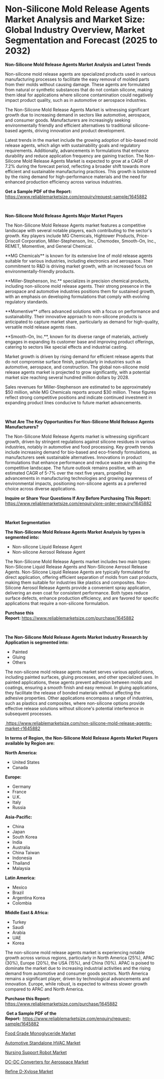 <p><h1>Non-Silicone Mold Release Agents Market Analysis and Market Size: Global Industry Overview, Market Segmentation and Forecast (2025 to 2032)</h1></p><p><strong>Non-Silicone Mold Release Agents Market Analysis and Latest Trends</strong></p>
<p><p>Non-silicone mold release agents are specialized products used in various manufacturing processes to facilitate the easy removal of molded parts from their molds without causing damage. These agents are formulated from natural or synthetic substances that do not contain silicone, making them ideal for applications where silicone contamination could negatively impact product quality, such as in automotive or aerospace industries.</p><p>The Non-Silicone Mold Release Agents Market is witnessing significant growth due to increasing demand in sectors like automotive, aerospace, and consumer goods. Manufacturers are increasingly seeking environmentally friendly and efficient alternatives to traditional silicone-based agents, driving innovation and product development.</p><p>Latest trends in the market include the growing adoption of bio-based mold release agents, which align with sustainability goals and regulatory requirements. Additionally, advancements in formulations that enhance durability and reduce application frequency are gaining traction. The Non-Silicone Mold Release Agents Market is expected to grow at a CAGR of 7.2% during the forecast period, reflecting a broader shift towards more efficient and sustainable manufacturing practices. This growth is bolstered by the rising demand for high-performance materials and the need for enhanced production efficiency across various industries.</p></p>
<p><strong>Get a Sample PDF of the Report:&nbsp;</strong> <a href="https://www.reliablemarketsize.com/enquiry/request-sample/1645882?utm_campaign=1991&utm_medium=2&utm_source=Github&utm_content=ia&utm_term=29032025&utm_id=non-silicone-mold-release-agents">https://www.reliablemarketsize.com/enquiry/request-sample/1645882</a></p>
<p>&nbsp;</p>
<p><strong>Non-Silicone Mold Release Agents Major Market Players</strong></p>
<p><p>The Non-Silicone Mold Release Agents market features a competitive landscape with several notable players, each contributing to the sector's growth. Key players include MG Chemicals, Hightower Products, Price-Driscoll Corporation, Miller-Stephenson, Inc., Chemodex, Smooth-On, Inc., REMET, Momentive, and General Chemical.</p><p>**MG Chemicals** is known for its extensive line of mold release agents suitable for various industries, including electronics and aerospace. Their commitment to R&D is driving market growth, with an increased focus on environmentally-friendly products.</p><p>**Miller-Stephenson, Inc.** specializes in precision chemical products, including non-silicone mold release agents. Their strong presence in the aerospace and automotive industries positions them for sustained growth, with an emphasis on developing formulations that comply with evolving regulatory standards.</p><p>**Momentive** offers advanced solutions with a focus on performance and sustainability. Their innovative approach to non-silicone products is anticipated to capture market share, particularly as demand for high-quality, versatile mold release agents rises.</p><p>**Smooth-On, Inc.**, known for its diverse range of materials, actively engages in expanding its customer base and improving product offerings, catering to sectors like special effects and industrial casting.</p><p>Market growth is driven by rising demand for efficient release agents that do not compromise surface finish, particularly in industries such as automotive, aerospace, and construction. The global non-silicone mold release agents market is projected to grow significantly, with a potential market size reaching several hundred million dollars by 2028.</p><p>Sales revenues for Miller-Stephenson are estimated to be approximately $50 million, while MG Chemicals reports around $30 million. These figures reflect strong competitive positions and indicate continued investment in expanding product lines conducive to future market advancements.</p></p>
<p>&nbsp;</p>
<p><strong>What Are The Key Opportunities For Non-Silicone Mold Release Agents Manufacturers?</strong></p>
<p><p>The Non-Silicone Mold Release Agents market is witnessing significant growth, driven by stringent regulations against silicone residues in various industries, notably in automotive and food processing. Key growth trends include increasing demand for bio-based and eco-friendly formulations, as manufacturers seek sustainable alternatives. Innovations in product formulations that enhance performance and reduce waste are shaping the competitive landscape. The future outlook remains positive, with an estimated CAGR of 5-7% over the next five years, propelled by advancements in manufacturing technologies and growing awareness of environmental impacts, positioning non-silicone agents as a preferred choice across diverse applications.</p></p>
<p><strong>Inquire or Share Your Questions If Any Before Purchasing This Report:</strong> <a href="https://www.reliablemarketsize.com/enquiry/pre-order-enquiry/1645882?utm_campaign=1991&utm_medium=2&utm_source=Github&utm_content=ia&utm_term=29032025&utm_id=non-silicone-mold-release-agents">https://www.reliablemarketsize.com/enquiry/pre-order-enquiry/1645882</a></p>
<p>&nbsp;</p>
<p><strong>Market Segmentation</strong></p>
<p><strong>The Non-Silicone Mold Release Agents Market Analysis by types is segmented into:</strong></p>
<p><ul><li>Non-silicone Liquid Release Agent</li><li>Non-silicone Aerosol Release Agent</li></ul></p>
<p><p>The Non-Silicone Mold Release Agents market includes two main types: Non-Silicone Liquid Release Agents and Non-Silicone Aerosol Release Agents. Non-Silicone Liquid Release Agents are typically formulated for direct application, offering efficient separation of molds from cast products, making them suitable for industries like plastics and composites. Non-Silicone Aerosol Release Agents provide a convenient spray application, delivering an even coat for consistent performance. Both types reduce surface defects, enhance production efficiency, and are favored for specific applications that require a non-silicone formulation.</p></p>
<p><strong>Purchase this Report:&nbsp;</strong><a href="https://www.reliablemarketsize.com/purchase/1645882?utm_campaign=1991&utm_medium=2&utm_source=Github&utm_content=ia&utm_term=29032025&utm_id=non-silicone-mold-release-agents">https://www.reliablemarketsize.com/purchase/1645882</a></p>
<p>&nbsp;</p>
<p><strong>The Non-Silicone Mold Release Agents Market Industry Research by Application is segmented into:</strong></p>
<p><ul><li>Painted</li><li>Gluing</li><li>Others</li></ul></p>
<p><p>The non-silicone mold release agents market serves various applications, including painted surfaces, gluing processes, and other specialized uses. In painted applications, these agents prevent adhesion between molds and coatings, ensuring a smooth finish and easy removal. In gluing applications, they facilitate the release of bonded materials without affecting the adhesive properties. Other applications encompass a range of industries, such as plastics and composites, where non-silicone options provide effective release solutions without silicone's potential interference in subsequent processes.</p></p>
<p><a href="https://www.reliablemarketsize.com/non-silicone-mold-release-agents-market-r1645882?utm_campaign=1991&utm_medium=2&utm_source=Github&utm_content=ia&utm_term=29032025&utm_id=non-silicone-mold-release-agents">&nbsp;https://www.reliablemarketsize.com/non-silicone-mold-release-agents-market-r1645882</a></p>
<p><strong>In terms of Region, the Non-Silicone Mold Release Agents Market Players available by Region are:</strong></p>
<p>
    <p> <strong> North America: </strong>
        <ul>
            <li>United States</li>
            <li>Canada</li>
        </ul>
        </p> 
    <p> <strong> Europe: </strong>
        <ul>
            <li>Germany</li>
            <li>France</li>
            <li>U.K.</li>
            <li>Italy</li>
            <li>Russia</li>
        </ul>
        </p> 
    <p> <strong> Asia-Pacific: </strong>
        <ul>
            <li>China</li>
            <li>Japan</li>
            <li>South Korea</li>
            <li>India</li>
            <li>Australia</li>
            <li>China Taiwan</li>
            <li>Indonesia</li>
            <li>Thailand</li>
            <li>Malaysia</li>
        </ul>
        </p> 
    <p> <strong> Latin America: </strong>
        <ul>
            <li>Mexico</li>
            <li>Brazil</li>
            <li>Argentina Korea</li>
            <li>Colombia</li>
        </ul>
        </p> 
    <p> <strong> Middle East & Africa: </strong>
        <ul>
            <li>Turkey</li>
            <li>Saudi</li>
            <li>Arabia</li>
            <li>UAE</li>
            <li>Korea</li>
        </ul>
    </p>
    </p>
<p><p>The non-silicone mold release agents market is experiencing notable growth across various regions, particularly in North America (25%), APAC (30%), Europe (20%), the USA (15%), and China (10%). APAC is poised to dominate the market due to increasing industrial activities and the rising demand from automotive and consumer goods sectors. North America remains a significant player, driven by technological advancements and innovation. Europe, while robust, is expected to witness slower growth compared to APAC and North America.</p></p>
<p><strong>Purchase this Report: </strong><a href="https://www.reliablemarketsize.com/purchase/1645882?utm_campaign=1991&utm_medium=2&utm_source=Github&utm_content=ia&utm_term=29032025&utm_id=non-silicone-mold-release-agents">https://www.reliablemarketsize.com/purchase/1645882</a></p>
<p>&nbsp;<strong>Get a Sample PDF of the Report:&nbsp;&nbsp;</strong><a href="https://www.reliablemarketsize.com/enquiry/request-sample/1645882?utm_campaign=1991&utm_medium=2&utm_source=Github&utm_content=ia&utm_term=29032025&utm_id=non-silicone-mold-release-agents">https://www.reliablemarketsize.com/enquiry/request-sample/1645882</a></p>
<p><strong></strong></p>
<p><p><a href="https://github.com/wraggfomath/Market-Research-Report-List-1/blob/main/food-grade-monoglyceride-market.md?utm_campaign=1991&utm_medium=2&utm_source=Github&utm_content=ia&utm_term=29032025&utm_id=non-silicone-mold-release-agents">Food Grade Monoglyceride Market</a></p><p><a href="https://github.com/countpapajwp/Market-Research-Report-List-1/blob/main/automotive-standalone-hvac-market.md?utm_campaign=1991&utm_medium=2&utm_source=Github&utm_content=ia&utm_term=29032025&utm_id=non-silicone-mold-release-agents">Automotive Standalone HVAC Market</a></p><p><a href="https://github.com/gfellcincot4/Market-Research-Report-List-1/blob/main/nursing-support-robot-market.md?utm_campaign=1991&utm_medium=2&utm_source=Github&utm_content=ia&utm_term=29032025&utm_id=non-silicone-mold-release-agents">Nursing Support Robot Market</a></p><p><a href="https://github.com/alawnhvicay/Market-Research-Report-List-1/blob/main/dc-dc-converters-for-aerospace-market.md?utm_campaign=1991&utm_medium=2&utm_source=Github&utm_content=ia&utm_term=29032025&utm_id=non-silicone-mold-release-agents">DC-DC Converters for Aerospace Market</a></p><p><a href="https://github.com/haagarocapmj/Market-Research-Report-List-1/blob/main/refine-d-xylose-market.md?utm_campaign=1991&utm_medium=2&utm_source=Github&utm_content=ia&utm_term=29032025&utm_id=non-silicone-mold-release-agents">Refine D-Xylose Market</a></p></p>